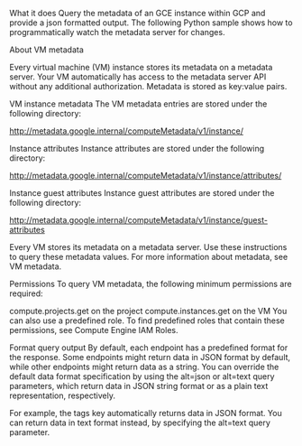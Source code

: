 
What it does
Query the metadata of an GCE instance within GCP and provide a json formatted output.
The following Python sample shows how to programmatically watch the metadata server for changes.

About VM metadata 

Every virtual machine (VM) instance stores its metadata on a metadata server. Your VM automatically has access to the metadata server API without any additional authorization. Metadata is stored as key:value pairs.

VM instance metadata
The VM metadata entries are stored under the following directory:

http://metadata.google.internal/computeMetadata/v1/instance/

Instance attributes
Instance attributes are stored under the following directory:

http://metadata.google.internal/computeMetadata/v1/instance/attributes/

Instance guest attributes
Instance guest attributes are stored under the following directory:

http://metadata.google.internal/computeMetadata/v1/instance/guest-attributes

Every VM stores its metadata on a metadata server. Use these instructions to query these metadata values. For more information about metadata, see VM metadata.

Permissions
To query VM metadata, the following minimum permissions are required:

compute.projects.get on the project
compute.instances.get on the VM
You can also use a predefined role. To find predefined roles that contain these permissions, see Compute Engine IAM Roles.

Format query output
By default, each endpoint has a predefined format for the response. Some endpoints might return data in JSON format by default, while other endpoints might return data as a string. You can override the default data format specification by using the alt=json or alt=text query parameters, which return data in JSON string format or as a plain text representation, respectively.

For example, the tags key automatically returns data in JSON format. You can return data in text format instead, by specifying the alt=text query parameter.

